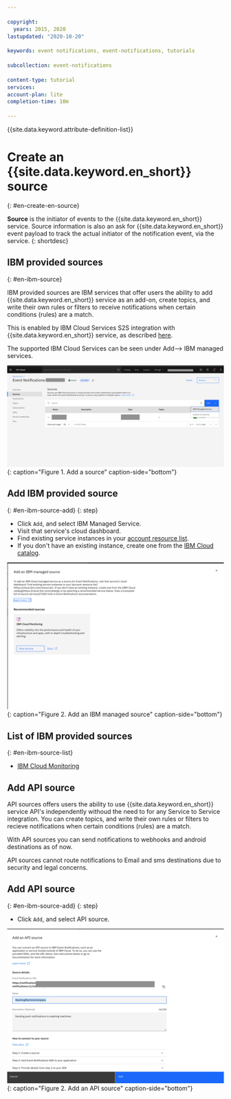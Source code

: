 ```yaml
---

copyright:
  years: 2015, 2020
lastupdated: "2020-10-20"

keywords: event notifications, event-notifications, tutorials

subcollection: event-notifications

content-type: tutorial
services:
account-plan: lite
completion-time: 10m

---
```


{{site.data.keyword.attribute-definition-list}}

# Create an {{site.data.keyword.en_short}} source
{: #en-create-en-source}

**Source** is the initiator of events to the {{site.data.keyword.en_short}} service. Source information is also an ask for {{site.data.keyword.en_short}} event payload to track the actual initiator of the notification event, via the service.
{: shortdesc}


## IBM provided sources
{: #en-ibm-source}

IBM provided sources are IBM services that offer users the ability to add {{site.data.keyword.en_short}} service as an add-on, create topics, and write their own rules or filters to receive notifications when certain conditions (rules) are a match.

This is enabled by IBM Cloud Services S2S integration with {{site.data.keyword.en_short}} service, as described
[here](https://pages.github.ibm.com/Notification-Hub/planning/internal-adopters/onboarding-procedure.html).

The supported IBM Cloud Services can be seen under Add--> IBM managed services.


![Add a source](images/en-source1.png "Source"){: caption="Figure 1. Add a source" caption-side="bottom"}

## Add IBM provided source
{: #en-ibm-source-add}
{: step}
- Click `Add`, and select IBM Managed Service.
- Visit that service's cloud dashboard.
- Find existing service instances in your [account resource list](https://cloud.ibm.com/resources).
- If you don't have an existing instance, create one from the [IBM Cloud catalog](https://cloud.ibm.com/catalog).

![Add topic details](images/en-source2.png "Source"){: caption="Figure 2. Add an IBM managed source" caption-side="bottom"}

## List of IBM provided sources
{: #en-ibm-source-list}

- [IBM Cloud Monitoring](https://cloud.ibm.com/catalog/services/ibm-cloud-monitoring?callback=%2Fobserve%2Fmonitoring%2Fcreate)


## Add API source
API sources offers users the ability to use {{site.data.keyword.en_short}} service API's independently withoud the need to for any Service to Service integration.
You can create topics, and write their own rules or filters to recieve notifications when certain conditions (rules) are a match.

With API sources you can send notifications to webhooks and android destinations as of now.

API sources cannot route notifications to Email and sms destinations due to security and legal concerns.

## Add API source
{: #en-ibm-source-add}
{: step}
- Click `Add`, and select API source.

![Add topic details](images/en-source3.png "Source"){: caption="Figure 2. Add an API source" caption-side="bottom"}

